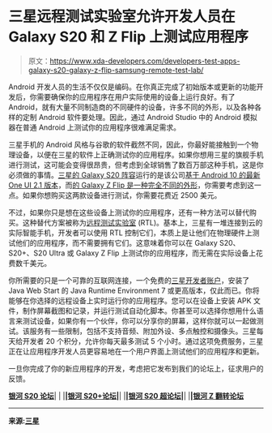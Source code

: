 # 三星远程测试实验室允许开发人员在 Galaxy S20 和 Z Flip 上测试应用程序

> 原文：<https://www.xda-developers.com/developers-test-apps-galaxy-s20-galaxy-z-flip-samsung-remote-test-lab/>

Android 开发人员的生活不仅仅是编码。在你真正完成了初始版本或更新的功能开发后，你需要确保你的应用程序在用户实际使用的设备上运行良好。有了 Android，就有大量不同制造商的不同硬件的设备，许多不同的外形，以及各种各样的定制 Android 软件要处理。因此，通过 Android Studio 中的 Android 模拟器在普通 Android 上测试你的应用程序很难满足需求。

三星手机的 Android 风格与谷歌的软件截然不同，因此，你最好能接触到一个物理设备，以便在三星的软件上正确测试你的应用程序。如果你想用三星的旗舰手机进行测试，这可能会变得很昂贵，但考虑到全球销售了数百万部这种手机，这是你必须做的事情。[三星的 Galaxy S20 阵容](https://www.xda-developers.com/samsung-galaxy-s20-specs-features-pricing-availability/)运行的是该公司[基于 Android 10 的最新 One UI 2.1 版本](https://www.xda-developers.com/samsung-bringing-galaxy-s20-software-features-s10-note-10-plus-one-ui-21/)，而[的 Galaxy Z Flip 是一种完全不同的外形](https://www.xda-developers.com/samsung-galaxy-z-flip-launch-specs-features-pricing-availability/)，你需要考虑到这一点。如果你想购买这两款设备进行测试，你需要花费近 2500 美元。

不过，如果你只是想在这些设备上测试你的应用程序，还有一种方法可以替代购买。这种替代方案被称为[远程测试实验室](https://developer.samsung.com/remotetestlab/rtlAboutRTL.action) (RTL)。基本上，三星有一堆连接到云的实际智能手机，开发者可以使用 RTL 控制它们，本质上是让他们在物理硬件上测试他们的应用程序，而不需要拥有它们。这意味着你可以在 Galaxy S20、S20+、S20 Ultra 或 Galaxy Z Flip 上测试你的应用程序，而无需在实际设备上花费数千美元。

你所需要的只是一个可靠的互联网连接，一个免费的[三星开发者账户](https://developer.samsung.com/)，安装了 Java Web Start 的 Java Runtime Environment 7 或更高版本，仅此而已。你将能够在你选择的远程设备上实时运行你的应用程序。您可以在设备上安装 APK 文件，制作屏幕截图和记录，并运行测试自动化脚本。你甚至可以选择你想用什么语言来测试设备，如果你有一个伙伴，你可以分享你的屏幕，这样你就可以一起做测试。该服务有一些限制，包括不支持音频、附加外设、多点触控和摄像头。三星每天给开发者 20 个积分，允许你每天最多测试 5 个小时。通过这项免费服务，三星正在让应用程序开发人员更容易地在一个用户界面上测试他们的应用程序和更新。

一旦你完成了你的新应用程序的开发，考虑把它发布到我们的论坛上，征求用户的反馈。

**[银河 S20 论坛](https://forum.xda-developers.com/galaxy-s20)**| | |**|[银河 S20+论坛](https://forum.xda-developers.com/galaxy-s20-plus)|**| |**|[银河 S20 超论坛](https://forum.xda-developers.com/galaxy-s20-ultra)|**| |**|[银河 Z 翻转论坛](https://forum.xda-developers.com/galaxy-z-flip)**

* * *

**来源:[三星](https://developer.samsung.com/sdp/blog/en-us/2020/03/27/youll-flip-over-the-new-galaxy-devices-in-the-remote-test-lab)**